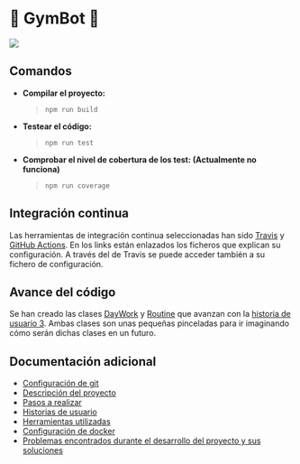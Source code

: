# :muscle: GymBot :muscle:

![](https://travis-ci.com/torchu/GymBot.svg?branch=master)

## Comandos

- **Compilar el proyecto:**
  > `npm run build`
- **Testear el código:**
  > `npm run test`
- **Comprobar el nivel de cobertura de los test: (Actualmente no funciona)**
  > `npm run coverage`

## Integración continua

Las herramientas de integración continua seleccionadas han sido [Travis](docs/travis.md) y [GitHub Actions](docs/gh-actions.md). En los links están enlazados los ficheros que explican su configuración. A través del de Travis se puede acceder también a su fichero de configuración.

## Avance del código

Se han creado las clases [DayWork](src/models/daywork.ts) y [Routine](src/models/routine.ts) que avanzan con la [historia de usuario 3](https://github.com/torchu/GymBot/issues/23). Ambas clases son unas pequeñas pinceladas para ir imaginando cómo serán dichas clases en un futuro.

## Documentación adicional

- [Configuración de git](docs/git-config.md)
- [Descripción del proyecto](docs/descripcion.md)
- [Pasos a realizar](docs/pasos.md)
- [Historias de usuario](docs/hu.md)
- [Herramientas utilizadas](docs/herramientas.md)
- [Configuración de docker](docs/docker.md)
- [Problemas encontrados durante el desarrollo del proyecto y sus soluciones](docs/errors.md)
